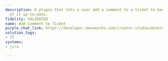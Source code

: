 ```yaml
---
description: A plugin that lets a user add a comment to a ticket to keep the status
  of it up-to-date.
fidelity: VALIDATED
name: Add Comment to Ticket
purple_chat_link: https://developer.moveworks.com/creator-studio/developer-tools/purple-chat-builder/?workspace=%7B%22title%22%3A%22My+Workspace%22%2C%22botSettings%22%3A%7B%22name%22%3A%22%22%2C%22imageUrl%22%3A%22%22%7D%2C%22mocks%22%3A%5B%7B%22id%22%3A4437%2C%22title%22%3A%22New+Mock%22%2C%22transcript%22%3A%7B%22messages%22%3A%5B%7B%22from%22%3A%22USER%22%2C%22text%22%3A%22I+need+to+update+ticket+DEV-142+with+new+details+about+the+fix.%22%7D%2C%7B%22from%22%3A%22ANNOTATION%22%2C%22text%22%3A%22Searches+Jira+for+ticket+DEV-142%22%7D%2C%7B%22from%22%3A%22BOT%22%2C%22text%22%3A%22I+found+ticket+DEV-142.+What+comment+would+you+like+to+add%3F%22%7D%2C%7B%22from%22%3A%22USER%22%2C%22text%22%3A%22Deployed+the+patch+to+staging.+Awaiting+QA+verification.%22%7D%2C%7B%22from%22%3A%22BOT%22%2C%22text%22%3A%22%3Cp%3EGot+it%2C+you+want+to+add+the+following+comment+to+ticket+%3Cb%3EDEV-142%3C%2Fb%3E%3A%3Cbr%3E%3C%2Fp%3E%22%2C%22cards%22%3A%5B%7B%22title%22%3A%22Comment+Details%22%2C%22text%22%3A%22%3Cp%3E%3Cb%3ETicket%3A%3C%2Fb%3E+DEV-142%3Cbr%3E%3Cb%3EComment%3A%3C%2Fb%3E+Deployed+the+patch+to+staging.+Awaiting+QA+verification.%3C%2Fp%3E%22%2C%22buttons%22%3A%5B%7B%22style%22%3A%22PRIMARY%22%2C%22text%22%3A%22Add+Comment+to+Jira%22%7D%2C%7B%22text%22%3A%22Edit+Comment%22%7D%2C%7B%22text%22%3A%22Cancel%22%7D%5D%7D%5D%7D%5D%2C%22settings%22%3A%7B%22colorStyle%22%3A%22LIGHT%22%2C%22startTime%22%3A%2211%3A43%2BAM%22%2C%22defaultPerson%22%3A%22GWEN%22%2C%22editable%22%3Atrue%2C%22botName%22%3A%22%22%2C%22botImageUrl%22%3A%22%22%7D%7D%7D%5D%7D
solution_tags:
- IT
systems:
- jira

---
```

